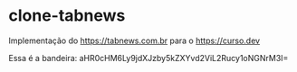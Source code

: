 # clone-tabnews

Implementação do https://tabnews.com.br para o https://curso.dev

Essa é a bandeira: aHR0cHM6Ly9jdXJzby5kZXYvd2ViL2Rucy1oNGNrM3I=
